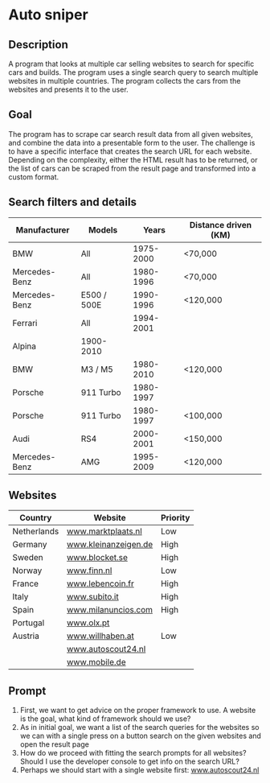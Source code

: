 # Auto sniper

## Description

A program that looks at multiple car selling websites to search for specific cars and builds.
The program uses a single search query to search multiple websites in multiple countries.
The program collects the cars from the websites and presents it to the user.

## Goal

The program has to scrape car search result data from all given websites, and combine the data into a presentable form to the user.
The challenge is to have a specific interface that creates the search URL for each website.
Depending on the complexity, either the HTML result has to be returned, or the list of cars can be scraped from the result page and transformed into a custom format.

## Search filters and details

| Manufacturer  | Models      | Years     | Distance driven (KM) |
|---------------|-------------|-----------|----------------------|
| BMW           | All         | 1975-2000 | <70,000              |
| Mercedes-Benz | All         | 1980-1996 | <70,000              |
| Mercedes-Benz | E500 / 500E | 1990-1996 | <120,000             |
| Ferrari       | All         | 1994-2001 |                      |
| Alpina        | 1900-2010   |           |                      |
| BMW           | M3 / M5     | 1980-2010 | <120,000             |
| Porsche       | 911 Turbo   | 1980-1997 |                      |
| Porsche       | 911 Turbo   | 1980-1997 | <100,000             |
| Audi          | RS4         | 2000-2001 | <150,000             |
| Mercedes-Benz | AMG         | 1995-2009 | <120,000             |

## Websites

| Country     | Website              | Priority |
|-------------|----------------------|----------|
| Netherlands | www.marktplaats.nl   | Low      |
| Germany     | www.kleinanzeigen.de | High     |
| Sweden      | www.blocket.se       | High     |
| Norway      | www.finn.nl          | Low      |
| France      | www.lebencoin.fr     | High     |
| Italy       | www.subito.it        | High     |
| Spain       | www.milanuncios.com  | High     |
| Portugal    | www.olx.pt           |          |
| Austria     | www.willhaben.at     | Low      |
|             | www.autoscout24.nl   |          |
|             | www.mobile.de        |          |

## Prompt

1. First, we want to get advice on the proper framework to use. A website is the goal, what kind of framework should we use?
2. As in initial goal, we want a list of the search queries for the websites so we can with a single press on a button search on the given websites and open the result page
3. How do we proceed with fitting the search prompts for all websites? Should I use the developer console to get info on the search URL?
4. Perhaps we should start with a single website first: www.autoscout24.nl